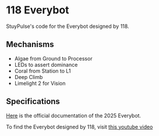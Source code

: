 # 118 Everybot

StuyPulse's code for the Everybot designed by 118.

## Mechanisms
- Algae from Ground to Processor
- LEDs to assert dominance
- Coral from Station to L1
- Deep Climb
- Limelight 2 for Vision

## Specifications
[Here](https://robonauts-everybot.github.io/Everybot-Docs/manual/the-everybot/) is the official documentation of the 2025 Everybot. 

To find the Everybot designed by 118, visit [this youtube video](https://www.youtube.com/watch?v=cM40ZVAj9Tk)
